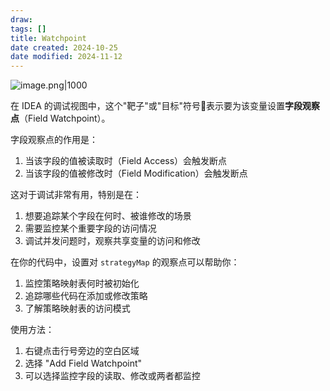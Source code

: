 ```yaml
---
draw:
tags: []
title: Watchpoint
date created: 2024-10-25
date modified: 2024-11-12
---
```


![image.png|1000](https://imagehosting4picgo.oss-cn-beijing.aliyuncs.com/imagehosting/fix-dir%2Fpicgo%2Fpicgo-clipboard-images%2F2024%2F10%2F25%2F11-49-57-e927f53ea46bd4a5adfcda031168c752-202410251149040-96a728.png)

在 IDEA 的调试视图中，这个"靶子"或"目标"符号🎯表示要为该变量设置**字段观察点**（Field Watchpoint）。

字段观察点的作用是：

1. 当该字段的值被读取时（Field Access）会触发断点
2. 当该字段的值被修改时（Field Modification）会触发断点

这对于调试非常有用，特别是在：

1. 想要追踪某个字段在何时、被谁修改的场景
2. 需要监控某个重要字段的访问情况
3. 调试并发问题时，观察共享变量的访问和修改

在你的代码中，设置对 `strategyMap` 的观察点可以帮助你：

1. 监控策略映射表何时被初始化
2. 追踪哪些代码在添加或修改策略
3. 了解策略映射表的访问模式

使用方法：

1. 右键点击行号旁边的空白区域
2. 选择 "Add Field Watchpoint"
3. 可以选择监控字段的读取、修改或两者都监控
